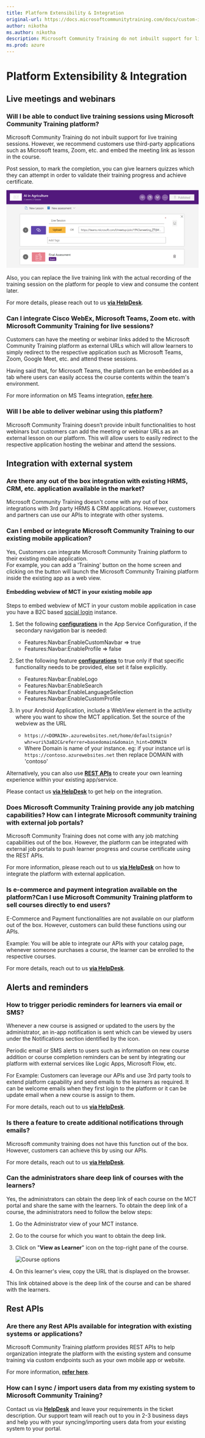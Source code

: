 ```yaml
---
title: Platform Extensibility & Integration
original-url: https://docs.microsoftcommunitytraining.com/docs/custom-integration
author: nikotha
ms.author: nikotha
description: Microsoft Community Training do not inbuilt support for live training sessions.
ms.prod: azure
---
```


# Platform Extensibility & Integration

## Live meetings and webinars

### Will I be able to conduct live training sessions using Microsoft Community Training platform?

Microsoft Community Training do not inbuilt support for live training sessions. However, we recommend customers use third-party applications such as Microsoft teams, Zoom, etc. and embed the meeting link as lesson in the course.

Post session, to mark the completion, you can give learners quizzes which they can attempt in order to validate their training progress and achieve certificate.

![Achieve certificate](../media/image%28323%29.png)

Also, you can replace the live training link with the actual recording of the training session on the platform for people to view and consume the content later.

For more details, please reach out to us [**via HelpDesk**](https://go.microsoft.com/fwlink/?linkid=2104630).

### Can I integrate Cisco WebEx, Microsoft Teams, Zoom etc. with Microsoft Community Training for live sessions?

Customers can have the meeting or webinar links added to the Microsoft Community Training platform as external URLs which will allow learners to simply redirect to the respective application such as Microsoft Teams, Zoom, Google Meet, etc. and attend these sessions.

Having said that, for Microsoft Teams, the platform can be embedded as a tab where users can easily access the course contents within the team's environment.

For more information on MS Teams integration, [**refer here**](https://communitytraining.microsoft.com/teams/).

### Will I be able to deliver webinar using this platform?

Microsoft Community Training doesn’t provide inbuilt functionalities to host webinars but customers can add the meeting or webinar URLs as an external lesson on our platform. This will allow users to easily redirect to the respective application hosting the webinar and attend the sessions.

## Integration with external system

### Are there any out of the box integration with existing HRMS, CRM, etc. application available in the market?

Microsoft Community Training doesn't come with any out of box integrations with 3rd party HRMS & CRM applications. However, customers and partners can use our APIs to integrate with other systems.

### Can I embed or integrate Microsoft Community Training to our existing mobile application?

Yes, Customers can integrate Microsoft Community Training platform to their existing mobile application.  
For example, you can add a 'Training' button on the home screen and clicking on the button will launch the Microsoft Community Training platform inside the existing app as a web view.

#### Embedding webview of MCT in your existing mobile app

Steps to embed webview of MCT in your custom mobile application in case you have a B2C based [social login](../infrastructure-management/install-your-platform-instance/configure-login-social-work-school-account.md#social-account-or-email-based-authentication) instance.

1. Set the following [**configurations**](../settings/configurations-on-the-training-platform.md#configurations-on-the-training-platform) in the App Service Configuration, if the secondary navigation bar is needed:
    * Features:Navbar:EnableCustomNavbar => true
    * Features:Navbar:EnableProfile => false

2. Set the following feature [**configurations**](../settings/configurations-on-the-training-platform.md#configurations-on-the-training-platform) to true only if that specific functionality needs to be provided, else set it false explicitly.

    * Features:Navbar:EnableLogo
    * Features:Navbar:EnableSearch
    * Features:Navbar:EnableLanguageSelection
    * Features:Navbar:EnableCustomProfile

3. In your Android Application, include a WebView element in the activity where you want to show the MCT application. Set the source of the webview as the URL
    * `https://<DOMAIN>.azurewebsites.net/home/defaultsignin?whr=uri%3aB2C&referrer=basedomain&domain_hint=DOMAIN`
    * Where Domain is name of your instance. eg: if your instance url is `https://contoso.azurewebsites.net` then replace DOMAIN with 'contoso'

Alternatively, you can also use [**REST APIs**](../infrastructure-management/install-your-platform-instance/apis.md) to create your own learning experience within your existing app/service.

Please  contact us [**via HelpDesk**](https://go.microsoft.com/fwlink/?linkid=2104630) to get help on the integration.

### Does Microsoft Community Training provide any job matching capabilities? How can I integrate Microsoft community training with external job portals?

Microsoft Community Training does not come with any job matching capabilities out of the box. However, the platform can be integrated with external job portals to push learner progress and course certificate using the REST APIs.

For more information, please reach out to us [**via HelpDesk**](https://go.microsoft.com/fwlink/?linkid=2104630) on how to integrate the platform with external application.

### Is e-commerce and payment integration available on the platform?Can I use Microsoft Community Training platform to sell courses directly to end users?

E-Commerce and Payment  functionalities are not available on our platform out of the box. However, customers can build these functions using our APIs.

Example: You will be able to integrate our APIs with your catalog page, whenever someone purchases a course, the learner can be enrolled to the respective courses.

For more details, reach out to us [**via HelpDesk**](https://go.microsoft.com/fwlink/?linkid=2104630).

## Alerts and reminders

### How to trigger periodic reminders for learners via email or SMS?

Whenever a new course is assigned or updated to the users by the administrator, an in-app notification is sent which can be viewed by users under the Notifications section identified by the  icon.

Periodic email or SMS alerts to users such as information on new course addition or course completion reminders can be sent by integrating our platform with external services like Logic Apps, Microsoft Flow, etc.

For Example: Customers can leverage our APIs and use 3rd party tools to extend platform capability and send emails to the learners as required. It can be welcome emails when they first login to the platform or it can be update email  when a new course is assign to them.

For more details, reach out to us [**via HelpDesk**](https://go.microsoft.com/fwlink/?linkid=2104630).

### Is there a feature to create additional notifications through emails?

Microsoft community training does not have this function out of the box. However, customers can achieve this by using our APIs.

For more details, reach out to us [**via HelpDesk**](https://go.microsoft.com/fwlink/?linkid=2104630).

### Can the administrators share deep link of courses with the learners?

Yes, the administrators can obtain the deep link of each course on the MCT portal and share the same with the learners. To obtain the deep link of a course, the administrators need to follow the below steps:

1. Go the Administrator view of your MCT instance.
2. Go to the course for which you want to obtain the deep link.
3. Click on "**View as Learner**" icon on the top-right pane of the course.

   ![Course options](https://user-images.githubusercontent.com/87796184/158620704-7b4044e3-f46a-4786-80c6-1fb187c4ef8f.PNG)
4. On this learner's view, copy the URL that is displayed on the browser.

This link obtained above is the deep link of the course and can be shared with the learners.

## Rest APIs

### Are there any Rest APIs available for integration with existing systems or applications?

Microsoft Community Training platform provides REST APIs to help organization integrate the platform with the existing system and consume training via custom endpoints such as your own mobile app or website.

For more information, [**refer here**](../infrastructure-management/install-your-platform-instance/apis.md).

### How can I sync / import users data from my existing system to Microsoft Community Training?

Contact us via **[HelpDesk](https://go.microsoft.com/fwlink/?linkid=2104630)** and leave your requirements in the ticket description. Our support team will reach out to you in 2-3 business days and help you with your syncing/importing users data from your existing system to your portal.
